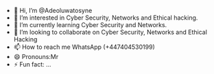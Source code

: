 - 👋 Hi, I’m @Adeoluwatosyne
- 👀 I’m interested in Cyber Security, Networks and Ethical hacking.
- 🌱 I’m currently learning Cyber Security and Networks.
- 💞️ I’m looking to collaborate on Cyber Security, Networks and Ethical Hacking
- 📫 How to reach me WhatsApp (+447404530199)
- 😄 Pronouns:Mr
- ⚡ Fun fact: ...

<!---
Adeoluwatosyne/Adeoluwatosyne is a ✨ special ✨ repository because its `README.md` (this file) appears on your GitHub profile.
You can click the Preview link to take a look at your changes.
--->
